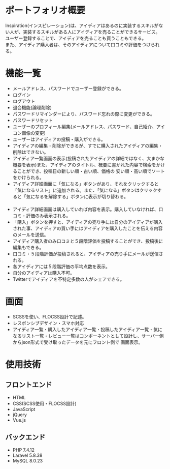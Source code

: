 # ポートフォリオ概要

Inspiration(インスピレーション)は、アイディアはあるのに実装するスキルがない人が、実装するスキルがある人にアイディアを売ることができるサービス。</br>
ユーザー登録することで、アイディアを売ることも買うこともできる。</br>
また、アイディア購入者は、そのアイディアについて口コミや評価をつけられる。

# 機能一覧

- メールアドレス、パスワードでユーザー登録ができる。</br>
- ログイン</br>
- ログアウト</br>
- 退会機能(論理削除)</br>
- パスワードリマインダーにより、パスワード忘れの際に変更ができる。</br>
- パスワードリセット</br>
- ユーザーのプロフィール編集(メールアドレス、パスワード、自己紹介、アイコン画像の変更)</br>
- ユーザーはアイディアの投稿・購入ができる。</br>
- アイディアの編集・削除ができるが、すでに購入されたアイディアの編集・削除はできない。</br>
- アイディア一覧画面の表示(投稿されたアイディアの詳細ではなく、大まかな概要を表示)また、アイディアのタイトル、概要に書かれた内容で検索をかけることができ、投稿日の新しい順・古い順、価格の   安い順・高い順でソートをかけられる。</br>
- アイディア詳細画面に「気になる」ボタンがあり、それをクリックすると「気になるリスト」に追加される。また、「気になる」ボタンはクリックすると「気になるを解除する」ボタンに表示が切り替わる。 　　　  　　　　　　　　  　
- アイディア詳細画面は購入していれば内容を表示。購入していなければ、口コミ・評価のみ表示される。</br>
- 「購入」ボタンを押すと、アイディアの売り手には自分のアイディアが購入された事、アイディアの買い手にはアイディアを購入したことを伝える内容のメールを送信。</br>
- アイディア購入者のみ口コミと５段階評価を投稿することができ、投稿後に編集もできる。</br>
- 口コミ・５段階評価が投稿されると、アイディアの売り手にメールが送信される。</br>
- 各アイディアには５段階評価の平均点数を表示。</br>
- 自分のアイディアは購入不可。</br>
- Twitterでアイディアを不特定多数の人がシェアできる。</br>

# 画面
- SCSSを使い、FLOCSS設計で記述。</br>
- レスポンシブデザイン・スマホ対応</br>
- アイディア一覧・購入したアイディア一覧・投稿したアイディア一覧・気になるリスト一覧・レビュー一覧はコンポーネントとして設計し、サーバー側からjson形式で受け取ったデータを元にフロント側で   画面表示。


# 使用技術

## フロントエンド

- HTML
- CSS(SCSS使用・FLOCSS設計)
- JavaScript
- jQuery
- Vue.js

## バックエンド

- PHP 7.4.12
- Laravel 5.8.38
- MySQL 8.0.23


